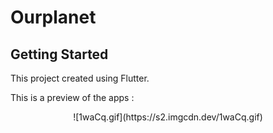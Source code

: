 # Ourplanet

## Getting Started

This project created using Flutter.

This is a preview of the apps : 
<p align="center">
  ![1waCq.gif](https://s2.imgcdn.dev/1waCq.gif)
</p>
